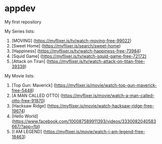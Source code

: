 # appdev
My first repository

My Series lists:
1. [MOVING] (https://myflixer.is/tv/watch-moving-free-99022)
2. [Sweet Home] (https://myflixer.is/search/sweet-home)
3. [Happiness] (https://myflixer.is/tv/watch-happiness-free-73984)
4. [Squid Game] (https://myflixer.is/tv/watch-squid-game-free-72172}
5. [Attack on Tiran] (https://myflixer.is/tv/watch-attack-on-titan-free-39339)

My Movie lists:
1. [Top Gun: Maverick] (https://myflixer.is/movie/watch-top-gun-maverick-free-5448)
2. [A MAN CALLED OTTO] (https://myflixer.is/movie/watch-a-man-called-otto-free-91870)
3. [Hacksaw Ridge] (https://myflixer.is/movie/watch-hacksaw-ridge-free-19674)
4. [Hello World] (https://www.facebook.com/100087589911393/videos/3330082040583667/?app=fbl)
5. [I AM LEGEND] (https://myflixer.is/movie/watch-i-am-legend-free-18463)
